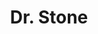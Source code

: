 ---
layout: lecteur.njk
tags : stone

title : Dr. Stone
episode : 6
saison : 1
iframe : https://dood.to/e/qr45d6zo4459

cc :  VostFr
---